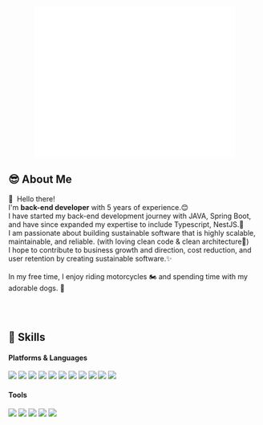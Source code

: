 <div align="center">
  <img src="https://github.com/iambeaukim/iambeaukim/blob/main/github_logo_beau-ezgif.com-resize.gif"/>
</div>

<!-- snake contribution !! -->
<!-- ![snake gif](https://github.com/iambeaukim/iambeaukim/blob/output/github-contribution-grid-snake.svg) -->

## 😎 About Me

<p>
  👋&nbsp; Hello there! <br/>
  I'm <b>back-end developer</b> with 5 years of experience.😊 <br/>
  I have started my back-end development journey with JAVA, Spring Boot, and have since expanded my expertise to include Typescript, NestJS.🚀<br/>
  I am passionate about building sustainable software that is highly scalable, maintainable, and reliable. (with loving clean code & clean architecture💖)<br/>
  I hope to contribute to business growth and direction, cost reduction, and user retention by creating sustainable software.✨
  <br/><br/>
  In my free time, I enjoy riding motorcycles 🏍️ and spending time with my adorable dogs. 🐶<br/>
</p>

<br/><br/>


## 💪 Skills
#### Platforms & Languages
<p>
  <img src="https://img.shields.io/badge/java-%23ED8B00.svg?style=for-the-badge&logo=openjdk&logoColor=white"/>
  <img src="https://img.shields.io/badge/spring-%236DB33F.svg?style=for-the-badge&logo=spring&logoColor=white"/>
  <img src="https://img.shields.io/badge/typescript-%23007ACC.svg?style=for-the-badge&logo=typescript&logoColor=white"/>
  <img src="https://img.shields.io/badge/nestjs-%23E0234E.svg?style=for-the-badge&logo=nestjs&logoColor=white"/>
  <img src="https://img.shields.io/badge/node.js-6DA55F?style=for-the-badge&logo=node.js&logoColor=white"/>
  <img src="https://img.shields.io/badge/mysql-4479A1.svg?style=for-the-badge&logo=mysql&logoColor=white"/>
  <img src="https://img.shields.io/badge/postgres-%23316192.svg?style=for-the-badge&logo=postgresql&logoColor=white"/>
  <img src="https://img.shields.io/badge/MongoDB-%234ea94b.svg?style=for-the-badge&logo=mongodb&logoColor=white"/>
  <img src="https://img.shields.io/badge/redis-%23DD0031.svg?style=for-the-badge&logo=redis&logoColor=white"/>
  <img src="https://img.shields.io/badge/AWS-%23FF9900.svg?style=for-the-badge&logo=amazon-aws&logoColor=white"/>
  <img src="https://img.shields.io/badge/Rabbitmq-FF6600?style=for-the-badge&logo=rabbitmq&logoColor=white"/>
</p>

#### Tools
<p>
  <img src="https://img.shields.io/badge/IntelliJIDEA-000000.svg?style=for-the-badge&logo=intellij-idea&logoColor=white"/>
  <img src="https://img.shields.io/badge/Postman-FF6C37?style=for-the-badge&logo=postman&logoColor=white"/>
  <img src="https://img.shields.io/badge/-Swagger-%23Clojure?style=for-the-badge&logo=swagger&logoColor=white"/>
  <img src="https://img.shields.io/badge/jira-%230A0FFF.svg?style=for-the-badge&logo=jira&logoColor=white"/>
  <img src="https://img.shields.io/badge/Notion-%23000000.svg?style=for-the-badge&logo=notion&logoColor=white"/>
</p>




